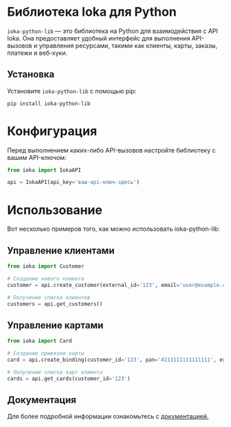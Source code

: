 # Библиотека Ioka для Python

`ioka-python-lib` — это библиотека на Python для взаимодействия с API Ioka. Она предоставляет удобный интерфейс для выполнения API-вызовов и управления ресурсами, такими как клиенты, карты, заказы, платежи и веб-хуки.

## Установка

Установите `ioka-python-lib` с помощью pip:

```bash
pip install ioka-python-lib
```
# Конфигурация
Перед выполнением каких-либо API-вызовов настройте библиотеку с вашим API-ключом:
```python
from ioka import IokaAPI

api = IokaAPI(api_key='ваш-api-ключ-здесь')
```

# Использование
Вот несколько примеров того, как можно использовать ioka-python-lib:

## Управление клиентами
```python
from ioka import Customer

# Создание нового клиента
customer = api.create_customer(external_id='123', email='user@example.com', phone='+1234567890')

# Получение списка клиентов
customers = api.get_customers()
```
## Управление картами

```python
from ioka import Card

# Создание привязки карты
card = api.create_binding(customer_id='123', pan='4111111111111111', exp='12/23', cvc='123')

# Получение списка карт клиента
cards = api.get_cards(customer_id='123')
```

## Документация
Для более подробной информации ознакомьтесь с [документацией.](docs/index.md)